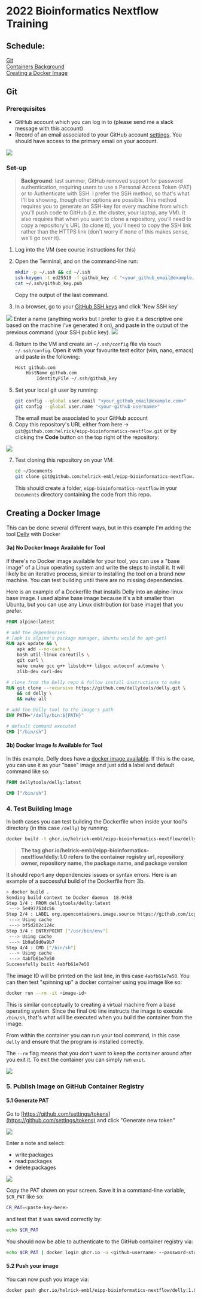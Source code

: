 # 2022 Bioinformatics Nextflow Training

## Schedule:
[Git](#git)<br>
[Containers Background](https://docs.google.com/presentation/d/1ryzX9boyJXnyxCSkEHsRvndBIBjJj1V6ywaBQz0gk3Y/edit?usp=sharing)<br>
[Creating a Docker Image](#creating-a-docker-image)

## Git
### Prerequisites
* GitHub account which you can log in to (please send me a slack message with this account)
* Record of an email associated to your GitHub account [settings](https://github.com/settings/emails). You should have access to the primary email on your account.
<img src="./img/email_settings.png">

### Set-up
 > **Background**: last summer, GitHub removed support for password authentication, requiring users to use a Personal Access Token (PAT) or to Authenticate with SSH. I prefer the SSH method, so that's what I'll be showing, though other options are possible. This method requires you to generate an SSH-key for every machine from which you'll push code to GitHub (i.e. the cluster, your laptop, any VM). It also requires that when you want to clone a repository, you'll need to  copy a repository's URL (to clone it), you'll need to copy the SSH link rather than the HTTPS link (don't worry if none of this makes sense, we'll go over it).

1) Log into the VM (see course instructions for this)

2) Open the Terminal, and on the command-line run:
    ```bash
    mkdir -p ~/.ssh && cd ~/.ssh
    ssh-keygen -t ed25519 -f github_key -C "<your_github_email@example.com>" -N ''
    cat ~/.ssh/github_key.pub
    ```
    Copy the output of the last command.
3) In a browser, go to your [GitHub SSH keys](https://github.com/settings/keys) and click 'New SSH key'
<img src="./img/ssh_add.png">
Enter a name (anything works but I prefer to give it a descriptive one based on the machine I've generated it on), and paste in the output of the previous command (your SSH public key).
<img src="./img/ssh_paste.png">

4) Return to the VM and create an `~/.ssh/config` file via `touch ~/.ssh/config`. Open it with your favourite text editor (vim, nano, emacs) and paste in the following:
    ```bash
    Host github.com
        HostName github.com
            IdentityFile ~/.ssh/github_key
    ```
5) Set your local git user by running:
    ```bash
    git config --global user.email "<your_github_email@example.com>"
    git config --global user.name "<your-github-username>"
    ```
    The email must be associated to your GitHub account
6) Copy this repository's URL either from here -> `git@github.com:helrick/eipp-bioinformatics-nextflow.git` or by clicking the **Code** button on the top right of the repository:
<img src="./img/url_copy.png">

7) Test cloning this repository on your VM:
    ```bash
    cd ~/Documents
    git clone git@github.com:helrick-embl/eipp-bioinformatics-nextflow.git
    ```
    This should create a folder, `eipp-bioinformatics-nextflow` in your `Documents` directory containing the code from this repo.
    
## Creating a Docker Image

This can be done several different ways, but in this example I'm adding the tool [Delly](https://github.com/dellytools/delly) with Docker

#### 3a) No Docker Image Available for Tool

If there's no Docker image available for your tool, you can use a "base image" of a Linux operating system and write the steps to install it. It will likely be an iterative process, similar to installing the tool on a brand new machine. You can test building until there are no missing dependencies.

Here is an example of a Dockerfile that installs Delly into an alpine-linux base image. I used alpine base image because it's a bit smaller than Ubuntu, but you can use any Linux distribution (or base image) that you prefer.

```Dockerfile
FROM alpine:latest

# add the dependencies 
# (apk is alpine's package manager, Ubuntu would be apt-get)
RUN apk update && \
    apk add --no-cache \
    bash util-linux coreutils \
    git curl \
    make cmake gcc g++ libstdc++ libgcc autoconf automake \
    zlib-dev curl-dev

# clone from the Delly repo & follow install instructions to make
RUN git clone --recursive https://github.com/dellytools/delly.git \
    && cd delly \
    && make all

# add the Delly tool to the image's path
ENV PATH="/delly/bin:${PATH}"

# default command executed
CMD ["/bin/sh"]
```

#### 3b) Docker Image _Is_ Available for Tool

In this example, Delly does have a [docker image available](https://hub.docker.com/r/dellytools/delly/tags?page=1&ordering=last_updated). If this is the case, you can use it as your "base" image and just add a label and default command like so:

```Dockerfile
FROM dellytools/delly:latest

CMD ["/bin/sh"]
```

### 4. Test Building Image

In both cases you can test building the Dockerfile when inside your tool's directory (in this case `/delly`) by running:
```bash
docker build -t ghcr.io/helrick-embl/eipp-bioinformatics-nextflow/delly:1.0 .
```
 > **The tag ghcr.io/helrick-embl/eipp-bioinformatics-nextflow/delly:1.0 refers to the container registry url, repository owner, repository name, the package name, and package version**

It should report any dependencies issues or syntax errors. Here is an example of a successful build of the Dockerfile from 3b.
```bash
> docker build .
Sending build context to Docker daemon  18.94kB
Step 1/4 : FROM dellytools/delly:latest
 ---> 5e497753dc56
Step 2/4 : LABEL org.opencontainers.image.source https://github.com/icgc-argo-structural-variation-cn-wg/icgc-argo-sv-copy-number
 ---> Using cache
 ---> bf5d202c124c
Step 3/4 : ENTRYPOINT ["/usr/bin/env"]
 ---> Using cache
 ---> 1b9a69d0a9b7
Step 4/4 : CMD ["/bin/sh"]
 ---> Using cache
 ---> 4abfb61e7e50
Successfully built 4abfb61e7e50
```
The image ID will be printed on the last line, in this case `4abfb61e7e50`. You can then test "spinning up" a docker container using you image like so:
```bash
docker run --rm -it <image-id>
```

This is similar conceptually to creating a virtual machine from a base operating system. Since the final `CMD` line instructs the image to execute `/bin/sh`, that's what will be executed when you build the container from the image.

From within the container you can run your tool command, in this case `delly` and ensure that the program is installed correctly.

The `--rm` flag means that you don't want to keep the container around after you exit it. To exit the container you can simply run `exit`.

<img src="./docs/build-image.gif">

### 5. Publish Image on GitHub Container Registry

#### 5.1 Generate PAT

Go to [https://github.com/settings/tokens](https://github.com/settings/tokens) and click "Generate new token"

<img src="./img/generate_token.png">

Enter a note and select:
* write:packages
* read:packages
* delete:packages

<img src="./img/new_pat.png">

Copy the PAT shown on your screen. Save it in a command-line variable, `$CR_PAT` like so:
```bash
CR_PAT=<paste-key-here>
```
and test that it was saved correctly by:
```bash
echo $CR_PAT
```
You should now be able to authenticate to the GitHub container registry via:
```bash
echo $CR_PAT | docker login ghcr.io -u <github-username> --password-stdin
```
#### 5.2 Push your image

You can now push you image via:
```bash
docker push ghcr.io/helrick-embl/eipp-bioinformatics-nextflow/delly:1.0.
```

